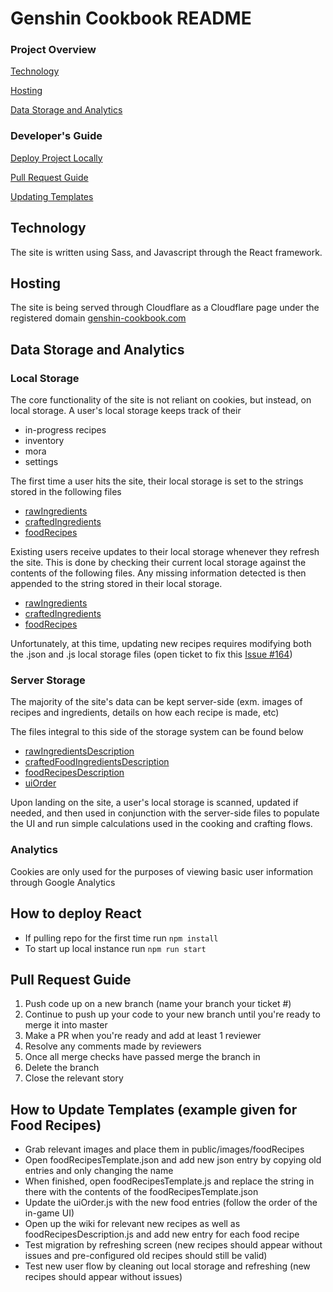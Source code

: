 # Genshin Cookbook README

### Project Overview 
[Technology](#technology)

[Hosting](#hosting)

[Data Storage and Analytics](#data-storage-and-analytics)

### Developer's Guide 
[Deploy Project Locally](#how-to-deploy-react)

[Pull Request Guide](#pull-request-guide)

[Updating Templates](#how-to-update-templates-example-given-for-food-recipes)

<a name="technology"></a>
## Technology
The site is written using Sass, and Javascript through the React framework. 

<a name="hosting"></a>
## Hosting 
The site is being served through Cloudflare as a Cloudflare page under the registered domain [genshin-cookbook.com](https://genshin-cookbook.com)

<a name="data-storage-and-analytics"></a>
## Data Storage and Analytics

### Local Storage
The core functionality of the site is not reliant on cookies, but instead, on local storage. A user's local storage keeps
track of their
- in-progress recipes
- inventory
- mora 
- settings

The first time a user hits the site, their local storage is set to the strings stored in the following files
- [rawIngredients](https://github.com/AmandaBoo/Project-Not-Boba/blob/master/src/storage/localStorageTemplates/jsTemplates/rawIngredientsTemplate.js)
- [craftedIngredients](https://github.com/AmandaBoo/Project-Not-Boba/blob/master/src/storage/localStorageTemplates/jsTemplates/craftedFoodIngredientsTemplate.js)
- [foodRecipes](https://github.com/AmandaBoo/Project-Not-Boba/blob/master/src/storage/localStorageTemplates/jsTemplates/foodRecipesTemplate.js)

Existing users receive updates to their local storage whenever they refresh the site. 
This is done by checking their current local storage against the contents of the following files. Any missing information
detected is then appended to the string stored in their local storage.
- [rawIngredients](https://github.com/AmandaBoo/Project-Not-Boba/blob/master/src/storage/localStorageTemplates/jsonTemplates/rawIngredientsTemplate.json)
- [craftedIngredients](https://github.com/AmandaBoo/Project-Not-Boba/blob/master/src/storage/localStorageTemplates/jsonTemplates/craftedFoodIngredientsTemplate.json)
- [foodRecipes](https://github.com/AmandaBoo/Project-Not-Boba/blob/master/src/storage/localStorageTemplates/jsonTemplates/foodRecipesTemplate.json)

Unfortunately, at this time, updating new recipes requires modifying both the .json and .js local storage files (open ticket to fix this [Issue #164](https://github.com/AmandaBoo/Project-Not-Boba/issues/164))

### Server Storage
The majority of the site's data can be kept server-side (exm. images of recipes and ingredients, details on how each recipe is made, etc)

The files integral to this side of the storage system can be found below
- [rawIngredientsDescription](https://github.com/AmandaBoo/Project-Not-Boba/blob/master/src/storage/serverSideStorageTemplates/rawIngredientsDescription.js)
- [craftedFoodIngredientsDescription](https://github.com/AmandaBoo/Project-Not-Boba/blob/master/src/storage/serverSideStorageTemplates/craftedFoodIngredientsDescription.js)
- [foodRecipesDescription](https://github.com/AmandaBoo/Project-Not-Boba/blob/master/src/storage/serverSideStorageTemplates/foodRecipesDescription.js)
- [uiOrder](https://github.com/AmandaBoo/Project-Not-Boba/blob/master/src/storage/uiOrder.js)

Upon landing on the site, a user's local storage is scanned, updated if needed, and then used in conjunction with the server-side files to populate the UI
 and run simple calculations used in the cooking and crafting flows. 

### Analytics
Cookies are only used for the purposes of viewing basic user information through Google Analytics

<a name="how-to-deploy-react"></a>
## How to deploy React
- If pulling repo for the first time run ```npm install```
- To start up local instance run ```npm run start```

<a name="pull-request-guide"></a>
## Pull Request Guide
1. Push code up on a new branch (name your branch your ticket #)
2. Continue to push up your code to your new branch until you're ready to merge it into master
3. Make a PR when you're ready and add at least 1 reviewer
4. Resolve any comments made by reviewers
5. Once all merge checks have passed merge the branch in
6. Delete the branch
7. Close the relevant story

<a name="how-to-update-templates-example-given-for-food-recipes"></a>
## How to Update Templates (example given for Food Recipes)
- Grab relevant images and place them in public/images/foodRecipes
- Open foodRecipesTemplate.json and add new json entry by copying old entries and only changing the name
- When finished, open foodRecipesTemplate.js and replace the string in there with the contents of the foodRecipesTemplate.json
- Update the uiOrder.js with the new food entries (follow the order of the in-game UI)
- Open up the wiki for relevant new recipes as well as foodRecipesDescription.js and add new entry for each food recipe
- Test migration by refreshing screen (new recipes should appear without issues and pre-configured old recipes should still be valid)
- Test new user flow by cleaning out local storage and refreshing (new recipes should appear without issues)
